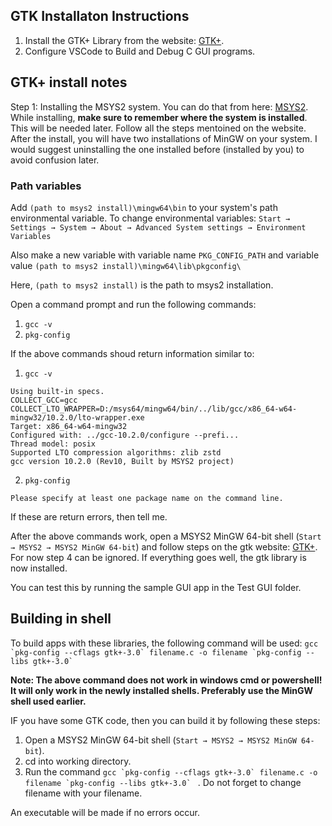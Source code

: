 ## GTK Installaton Instructions

1. Install the GTK+ Library from the website: [GTK+](https://www.gtk.org/docs/installations/windows/#using-gtk-from-msys2-packages).
2. Configure VSCode to Build and Debug C GUI programs.


## GTK+ install notes

Step 1: Installing the MSYS2 system. You can do that from here: [MSYS2](https://www.msys2.org/). While installing, **make sure to remember where the system is installed**. This will be needed later.
Follow all the steps mentoined on the website. After the install, you will have two installations of MinGW on your system. I would suggest uninstalling the one installed before (installed by you) to avoid confusion later.


### Path variables
Add `(path to msys2 install)\mingw64\bin` to your system's path environmental variable. To change environmental variables: `Start → Settings → System → About → Advanced System settings → Environment Variables`

Also make a new variable with variable name `PKG_CONFIG_PATH` and variable value `(path to msys2 install)\mingw64\lib\pkgconfig\`

Here, `(path to msys2 install)` is the path to msys2 installation.

Open a command prompt and run the following commands:

1. `gcc -v`
2. `pkg-config`

If the above commands shoud return information similar to:

1. `gcc -v`
```
Using built-in specs.
COLLECT_GCC=gcc
COLLECT_LTO_WRAPPER=D:/msys64/mingw64/bin/../lib/gcc/x86_64-w64-mingw32/10.2.0/lto-wrapper.exe
Target: x86_64-w64-mingw32
Configured with: ../gcc-10.2.0/configure --prefi...
Thread model: posix
Supported LTO compression algorithms: zlib zstd
gcc version 10.2.0 (Rev10, Built by MSYS2 project)
```
2. `pkg-config`
```
Please specify at least one package name on the command line.
```

If these are return errors, then tell me.

After the above commands work, open a MSYS2 MinGW 64-bit shell (`Start → MSYS2 → MSYS2 MinGW 64-bit`) and follow steps on the gtk website: [GTK+](https://www.gtk.org/docs/installations/windows/#using-gtk-from-msys2-packages). For now step 4 can be ignored. If everything goes well, the gtk library is now installed. 

You can test this by running the sample GUI app in the Test GUI folder.

## Building in shell

To build apps with these libraries, the following command will be used: ```gcc `pkg-config --cflags gtk+-3.0` filename.c -o filename `pkg-config --libs gtk+-3.0` ```

**Note: The above command does not work in windows cmd or powershell! It will only work in the newly installed shells. Preferably use the MinGW shell used earlier.**

IF you have some GTK code, then you can build it by following these steps:

1. Open a MSYS2 MinGW 64-bit shell (`Start → MSYS2 → MSYS2 MinGW 64-bit`).
2. cd into working directory.
3. Run the command ```gcc `pkg-config --cflags gtk+-3.0` filename.c -o filename `pkg-config --libs gtk+-3.0` ``` . Do not forget to change filename with your filename.

An executable will be made if no errors occur.
